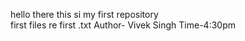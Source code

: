 hello there this si my first repository <br>
first files re first .txt
Author- Vivek Singh
Time-4:30pm
